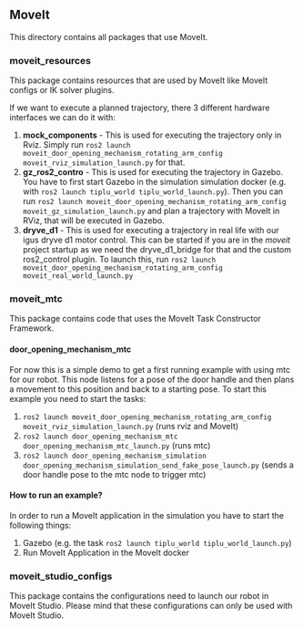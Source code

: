 ## MoveIt

This directory contains all packages that use MoveIt.

### moveit_resources

This package contains resources that are used by MoveIt like MoveIt configs or IK solver plugins.

If we want to execute a planned trajectory, there 3 different hardware interfaces we can do it with:

1. **mock_components** - This is used for executing the trajectory only in Rviz. Simply run `ros2 launch moveit_door_opening_mechanism_rotating_arm_config moveit_rviz_simulation_launch.py` for that.
2. **gz_ros2_contro** - This is used for executing the trajectory in Gazebo. You have to first start Gazebo in the simulation
simulation docker (e.g. with `ros2 launch tiplu_world tiplu_world_launch.py`). Then you can run `ros2 launch moveit_door_opening_mechanism_rotating_arm_config moveit_gz_simulation_launch.py` and plan a trajectory with MoveIt in
RViz, that will be executed in Gazebo.
1. **dryve_d1** - This is used for executing a trajectory in real life with our igus dryve d1 motor control. This can
be started if you are in the *moveit* project startup as we need the dryve_d1_bridge for that and the custom ros2_control
plugin. To launch this, run `ros2 launch moveit_door_opening_mechanism_rotating_arm_config moveit_real_world_launch.py`


### moveit_mtc

This package contains code that uses the MoveIt Task Constructor Framework.

#### door_opening_mechanism_mtc

For now this is a simple demo to get a first running example with using mtc for our robot. This node listens for a 
pose of the door handle and then plans a movement to this position and back to a starting pose. To start this example
you need to start the tasks:
1. `ros2 launch moveit_door_opening_mechanism_rotating_arm_config moveit_rviz_simulation_launch.py` (runs rviz and MoveIt)
2. `ros2 launch door_opening_mechanism_mtc door_opening_mechanism_mtc_launch.py` (runs mtc)
3. `ros2 launch door_opening_mechanism_simulation door_opening_mechanism_simulation_send_fake_pose_launch.py` (sends a door handle pose to the mtc node to trigger mtc)

#### How to run an example?

In order to run a MoveIt application in the simulation you have to start the following things:
1. Gazebo (e.g. the task `ros2 launch tiplu_world tiplu_world_launch.py`)
2. Run MoveIt Application in the MoveIt docker

### moveit_studio_configs

This package contains the configurations need to launch our robot in MoveIt Studio. Please mind that these configurations can only be used with MoveIt Studio.